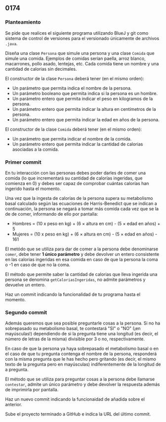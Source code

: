 ## 0174

### Planteamiento

Se pide que realices el siguiente programa utilizando BlueJ y git como sistema de control de versiones para el versionado únicamente de archivos `.java`.

Diseña una clase `Persona` que simule una persona y una clase `Comida` que simule una comida. Ejemplos de comidas serían paella, arroz blanco, macarrones, pollo asado, lentejas, etc. Cada comida tiene un nombre y una cantidad de calorias sin decimales. 

El constructor de la clase `Persona` deberá tener (en el mismo orden):
* Un parámetro que permita indica el nombre de la persona.
* Un parámetro booleano que permita indica si la persona es un hombre.
* Un parámetro entero que permita indicar el peso en kilogramos de la persona.
* Un parámetro entero que permita indicar la altura en centímetros de la persona.
* Un parámetro entero que permita indicar la edad en años de la persona.

El constructor de la clase `Comida` deberá tener (en el mismo orden):
* Un parámetro que permita indicar el nombre de la comida.
* Un parámetro entero que permita indicar la cantidad de calorias asociadas a la comida.

### Primer commit

En tu interacción con las personas debes poder darles de comer una comida (lo que incrementará su cantidad de calorías ingeridas, que comienza en 0) y debes ser capaz de comprobar cuántas calorías han ingerido hasta el momento.

Una vez que la ingesta de calorías de la persona supera su metabolismo basal calculado según las ecuaciones de Harris-Benedict que se indican a continuación, la persona se negará a tomar más comida cada vez que se la de de comer, informando de ello por pantalla:

* Hombres = (10 x peso en kg) + (6 × altura en cm) - (5 × edad en años) + 5
* Mujeres = (10 x peso en kg) + (6 × altura en cm) - (5 × edad en años) - 161

El metódo que se utiliza para dar de comer a la persona debe denominarse `comer`, debe tener __1 único parámetro__ y debe devolver un entero consistente en las calorias ingeridas en esa comida en caso de que la persona la coma o -1 en caso de que no la coma.

El método que permite saber la cantidad de calorias que lleva ingerida una persona se denomina `getCaloriasIngeridas`, no admite parámetros y devuelve un entero.

Haz un commit indicando la funcionalidad de tu programa hasta el momento.

### Segundo commit

Además queremos que sea posible preguntarle cosas a la persona. Si no ha sobrepasado su metabolismo basal, te contestará "SI" o "NO" (¡en mayúsculas!) dependiendo de si la pregunta tiene una longitud (es decir, el número de letras de la misma) divisible por 3 o no, respectivamente. 

En caso de que la persona ya haya sobrepasado el metabolismo basal o en el caso de que tu pregunta contenga el nombre de la persona, responderá con la misma pregunta que le has hecho pero gritando (es decir, el mismo texto de la pregunta pero en mayúsculas) indiferentemente de la longitud de a pregunta.

El método que se utiliza para preguntar cosas a la persona debe llamarse `contestar`, admite un único parámetro y debe devolver la respuesta además de imprimirla por pantalla.

Haz un nuevo commit indicando la funcionaidad de añadida sobre el anterior.

Sube el proyecto terminado a GitHub e indica la URL del último commit.
